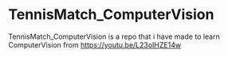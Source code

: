 # TennisMatch_ComputerVision
TennisMatch_ComputerVision is a repo that i have made to learn ComputerVision from https://youtu.be/L23oIHZE14w
